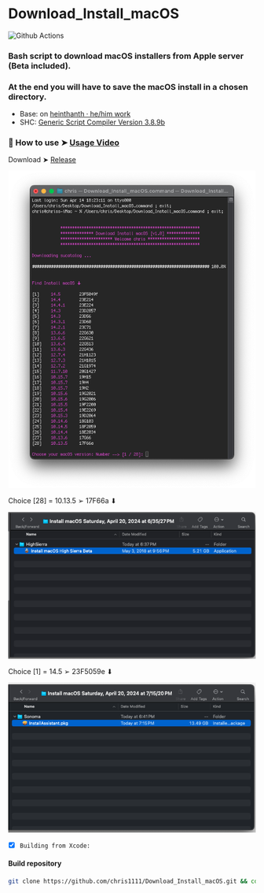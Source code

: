 # Download_Install_macOS
![Github Actions](https://github.com/chris1111/Download_Install_macOS/actions/workflows/Build.yml/badge.svg?branch=main)
### Bash script to download macOS installers from Apple server (Beta included).
### At the end you will have to save the macOS install in a chosen directory.

- Base: on [heinthanth · he/him work](https://github.com/htmm/macos-bootable-usb)
- SHC: [Generic Script Compiler Version 3.8.9b](https://github.com/chris1111/SHC-3.8.9b)

### 🎦 How to use ➤ [Usage Video](https://github.com/chris1111/Download_Install_macOS/blob/main/Usage.md)

Download ➤ [Release](https://github.com/chris1111/Download_Install_macOS/releases/tag/V4)


<img width="600" alt="1" src="Screenshot/Screenshot.png">

Choice [28] = 10.13.5 ➢ 17F66a ⬇︎

<img width="600" alt="1" src="Screenshot/Screenshot28.png">

Choice [1] = 14.5 ➢ 23F5059e ⬇︎

<img width="600" alt="1" src="Screenshot/Screenshot1.png">


- [x] `Building from Xcode:`

#### Build repository
```bash
git clone https://github.com/chris1111/Download_Install_macOS.git && cd $HOME/Download_Install_macOS && make
```

